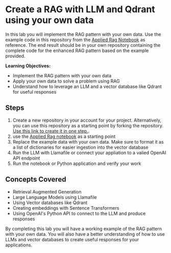 # Create a RAG with LLM and Qdrant using your own data

In this lab you will implement the RAG pattern with your own data. Use the example code in this repository from the [Applied Rag Notebook](./examples/3-applied-rag/embeddings.ipynb) as reference. The end result should be in your own repository containing the complete code for the enhanced RAG pattern based on the example provided.

**Learning Objectives:**

* Implement the RAG pattern with your own data
* Apply your own data to solve a problem using RAG
* Understand how to leverage an LLM and a vector database like Qdrant for useful responses

## Steps

1. Create a new repository in your account for your project. Alternatively, you can use this repository as a starting point by forking the repository. [Use this link to create it in one step.](https://github.com/alfredodeza/learn-retrieval-augmented-generation/generate).
2. use the [Applied Rag notebook](./examples/3-applied-rag/embeddings.ipynb) as a starting point
3. Replace the example data with your own data. Make sure to format it as a list of dictionaries for easier ingestion into the vector database
4. Run the LLM with Llamafile or connect your appliation to a valied OpenAI API endpoint
5. Run the notebook or Python application and verify your work

## Concepts Covered

* Retrieval Augmented Generation
* Large Language Models using Llamafile
* Using Vector databases like Qdrant
* Creating embeddings with Sentence Transformers
* Using OpenAI's Python API to connect to the LLM and produce responses

By completing this lab you will have a working example of the RAG pattern with your own data. You will also have a better understanding of how to use LLMs and vector databases to create useful responses for your applications.
